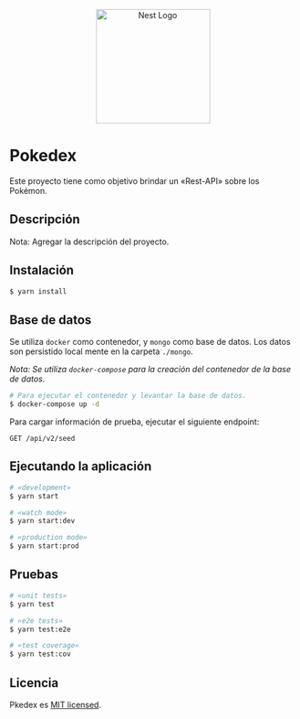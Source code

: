 <p align="center">
  <a href="http://nestjs.com/" target="blank"><img src="https://nestjs.com/img/logo-small.svg" width="200" alt="Nest Logo" /></a>
</p>

# Pokedex

Este proyecto tiene como objetivo brindar un «Rest-API» sobre los Pokémon.

## Descripción

Nota: Agregar la descripción del proyecto.

## Instalación

```bash
$ yarn install
```

## Base de datos

Se utiliza `docker` como contenedor, y `mongo` como base de datos. Los datos son persistido local
mente en la carpeta `./mongo`.

_Nota: Se utiliza `docker-compose` para la creación del contenedor de la base de datos._

```bash
# Para ejecutar el contenedor y levantar la base de datos.
$ docker-compose up -d
```

Para cargar información de prueba, ejecutar el siguiente endpoint:

```
GET /api/v2/seed
```

## Ejecutando la aplicación

```bash
# «development»
$ yarn start

# «watch mode»
$ yarn start:dev

# «production mode»
$ yarn start:prod
```

## Pruebas

```bash
# «unit tests»
$ yarn test

# «e2e tests»
$ yarn test:e2e

# «test coverage»
$ yarn test:cov
```

## Licencia

Pkedex es [MIT licensed](LICENSE).

```

```
